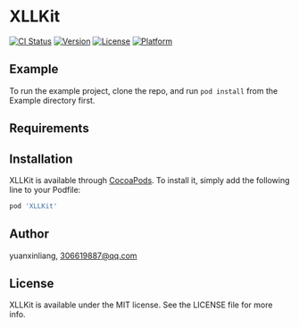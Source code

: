 # XLLKit

[![CI Status](https://img.shields.io/travis/yuanxinliang/XLLKit.svg?style=flat)](https://travis-ci.org/yuanxinliang/XLLKit)
[![Version](https://img.shields.io/cocoapods/v/XLLKit.svg?style=flat)](https://cocoapods.org/pods/XLLKit)
[![License](https://img.shields.io/cocoapods/l/XLLKit.svg?style=flat)](https://cocoapods.org/pods/XLLKit)
[![Platform](https://img.shields.io/cocoapods/p/XLLKit.svg?style=flat)](https://cocoapods.org/pods/XLLKit)

## Example

To run the example project, clone the repo, and run `pod install` from the Example directory first.

## Requirements

## Installation

XLLKit is available through [CocoaPods](https://cocoapods.org). To install
it, simply add the following line to your Podfile:

```ruby
pod 'XLLKit'
```

## Author

yuanxinliang, 306619887@qq.com

## License

XLLKit is available under the MIT license. See the LICENSE file for more info.
